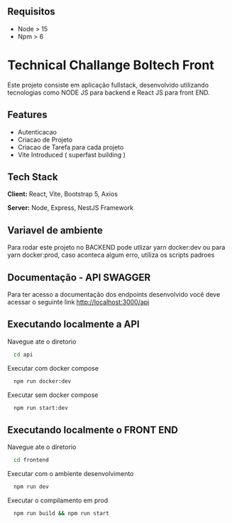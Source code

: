 ## Requisitos

- Node > 15
- Npm > 6

# Technical Challange Boltech Front

Este projeto consiste em aplicação fullstack, desenvolvido utilizando tecnologias como NODE JS para backend e React JS para front END.

## Features

- Autenticacao
- Criacao de Projeto
- Criacao de Tarefa para cada projeto
- Vite Introduced ( superfast building )

## Tech Stack

**Client:** React, Vite, Bootstrap 5, Axios

**Server:** Node, Express, NestJS Framework

## Variavel de ambiente

Para rodar este projeto no BACKEND pode utlizar yarn docker:dev ou para yarn docker:prod, caso aconteca algum erro, utiliza os scripts padroes


## Documentação - API SWAGGER

Para ter acesso a documentação dos endpoints desenvolvido você deve acessar o seguinte link
[http://localhost:3000/api](http://localhost:3000/api)

## Executando localmente a API

Navegue ate o diretorio

```bash
  cd api
```

Executar com docker compose

```bash
  npm run docker:dev
```

Executar sem docker compose

```bash
  npm run start:dev
```

## Executando localmente o FRONT END

Navegue ate o diretorio

```bash
  cd frontend
```

Executar com o ambiente desenvolvimento

```bash
  npm run dev
```

Executar o compilamento em prod

```bash
  npm run build && npm run start
```
